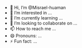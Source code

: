 - 👋 Hi, I’m @Misrael-huaman
- 👀 I’m interested in ...
- 🌱 I’m currently learning ...
- 💞️ I’m looking to collaborate on ...
- 📫 How to reach me ...
- 😄 Pronouns: ...
- ⚡ Fun fact: ...

<!---
Misrael-huaman/Misrael-huaman is a ✨ special ✨ repository because its `README.md` (this file) appears on your GitHub profile.
You can click the Preview link to take a look at your changes.
--->

